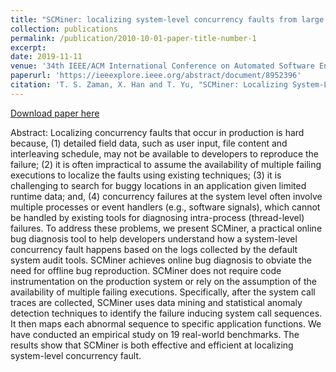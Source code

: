 ```yaml
---
title: "SCMiner: localizing system-level concurrency faults from large system call traces"
collection: publications
permalink: /publication/2010-10-01-paper-title-number-1
excerpt:
date: 2019-11-11
venue: '34th IEEE/ACM International Conference on Automated Software Engineering (ASE)'
paperurl: 'https://ieeexplore.ieee.org/abstract/document/8952396'
citation: 'T. S. Zaman, X. Han and T. Yu, "SCMiner: Localizing System-Level Concurrency Faults from Large System Call Traces," 2019 34th IEEE/ACM International Conference on Automated Software Engineering (ASE), 2019, pp. 515-526, doi: 10.1109/ASE.2019.00055.'
---
```


[Download paper here](https://par.nsf.gov/servlets/purl/10166153)

Abstract: Localizing concurrency faults that occur in production is hard because, (1) detailed field data, such as user input, file content and interleaving schedule, may not be available to developers to reproduce the failure; (2) it is often impractical to assume the availability of multiple failing executions to localize the faults using existing techniques; (3) it is challenging to search for buggy locations in an application given limited runtime data; and, (4) concurrency failures at the system level often involve multiple processes or event handlers (e.g., software signals), which cannot be handled by existing tools for diagnosing intra-process (thread-level) failures. To address these problems, we present SCMiner, a practical online bug diagnosis tool to help developers understand how a system-level concurrency fault happens based on the logs collected by the default system audit tools. SCMiner achieves online bug diagnosis to obviate the need for offline bug reproduction. SCMiner does not require code instrumentation on the production system or rely on the assumption of the availability of multiple failing executions. Specifically, after the system call traces are collected, SCMiner uses data mining and statistical anomaly detection techniques to identify the failure inducing system call sequences. It then maps each abnormal sequence to specific application functions. We have conducted an empirical study on 19 real-world benchmarks. The results show that SCMiner is both effective and efficient at localizing system-level concurrency fault.
